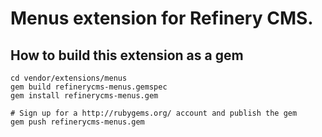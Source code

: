 # Menus extension for Refinery CMS.

## How to build this extension as a gem

    cd vendor/extensions/menus
    gem build refinerycms-menus.gemspec
    gem install refinerycms-menus.gem

    # Sign up for a http://rubygems.org/ account and publish the gem
    gem push refinerycms-menus.gem